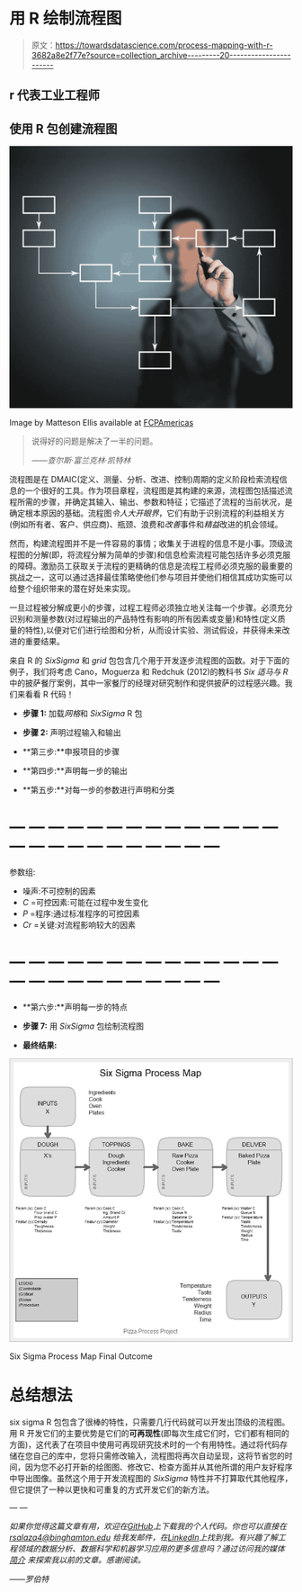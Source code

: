# 用 R 绘制流程图

> 原文：<https://towardsdatascience.com/process-mapping-with-r-3682a8e2f77e?source=collection_archive---------20----------------------->

## r 代表工业工程师

## 使用 R 包创建流程图

![](img/91aa3aa577c7f09833ae3b278e4025d1.png)

Image by Matteson Ellis available at [FCPAmericas](http://fcpamericas.com/wp-content/uploads/2014/04/FCPA.Internal.Controls.Process.jpg)

> 说得好的问题是解决了一半的问题。
> 
> ——*查尔斯·富兰克林·凯特林*

流程图是在 DMAIC(定义、测量、分析、改进、控制)周期的定义阶段检索流程信息的一个很好的工具。作为项目章程，流程图是其构建的来源，流程图包括描述流程所需的步骤，并确定其输入、输出、参数和特征；它描述了流程的当前状况，是确定根本原因的基础。流程图*令人大开眼界*，它们有助于识别流程的利益相关方(例如所有者、客户、供应商)、瓶颈、浪费和*改善*事件和*精益*改进的机会领域。

然而，构建流程图并不是一件容易的事情；收集关于进程的信息不是小事。顶级流程图的分解(即，将流程分解为简单的步骤)和信息检索流程可能包括许多必须克服的障碍。激励员工获取关于流程的更精确的信息是流程工程师必须克服的最重要的挑战之一，这可以通过选择最佳策略使他们参与项目并使他们相信其成功实施可以给整个组织带来的潜在好处来实现。

一旦过程被分解成更小的步骤，过程工程师必须独立地关注每一个步骤。必须充分识别和测量参数(对过程输出的产品特性有影响的所有因素或变量)和特性(定义质量的特性),以便对它们进行绘图和分析，从而设计实验、测试假设，并获得未来改进的重要结果。

来自 R 的 *SixSigma* 和 *grid* 包包含几个用于开发逐步流程图的函数。对于下面的例子，我们将考虑 Cano，Moguerza 和 Redchuk (2012)的教科书 *Six 适马与 R* 中的披萨餐厅案例，其中一家餐厅的经理对研究制作和提供披萨的过程感兴趣。我们来看看 R 代码！

*   **步骤 1:** 加载*网格*和 *SixSigma* R 包

*   **步骤 2:** 声明过程输入和输出

*   **第三步:**申报项目的步骤

*   **第四步:**声明每一步的输出

*   **第五步:**对每一步的参数进行声明和分类

# — — — — — — — — — — — — — — — — — — — — — — — — — #

参数组:

*   噪声:不可控制的因素
*   *C* =可控因素:可能在过程中发生变化
*   *P* =程序:通过标准程序的可控因素
*   *Cr* =关键:对流程影响较大的因素

# — — — — — — — — — — — — — — — — — — — — — — — — — #

*   **第六步:**声明每一步的特点

*   **步骤 7:** 用 *SixSigma* 包绘制流程图

*   **最终结果:**

![](img/bb74870e23735cb9de79711a234d2918.png)

Six Sigma Process Map Final Outcome

# 总结想法

six sigma R 包包含了很棒的特性，只需要几行代码就可以开发出顶级的流程图。用 R 开发它们的主要优势是它们的**可再现性**(即每次生成它们时，它们都有相同的方面)，这代表了在项目中使用可再现研究技术时的一个有用特性。通过将代码存储在您自己的库中，您将只需修改输入，流程图将再次自动呈现，这将节省您的时间，因为您不必打开新的绘图图、修改它、检查方面并从其他所谓的用户友好程序中导出图像。虽然这个用于开发流程图的 *SixSigma* 特性并不打算取代其他程序，但它提供了一种以更快和可重复的方式开发它们的新方法。

*— —*

*如果你觉得这篇文章有用，欢迎在*[*GitHub*](https://github.com/rsalaza4/R-for-industrial-engineering/blob/master/Process%20Mapping/Process%20Mapping.R)*上下载我的个人代码。你也可以直接在 rsalaza4@binghamton.edu 给我发邮件，在*[*LinkedIn*](https://www.linkedin.com/in/roberto-salazar-reyna/)*上找到我。有兴趣了解工程领域的数据分析、数据科学和机器学习应用的更多信息吗？通过访问我的媒体* [*简介*](https://robertosalazarr.medium.com/) *来探索我以前的文章。感谢阅读。*

*——罗伯特*